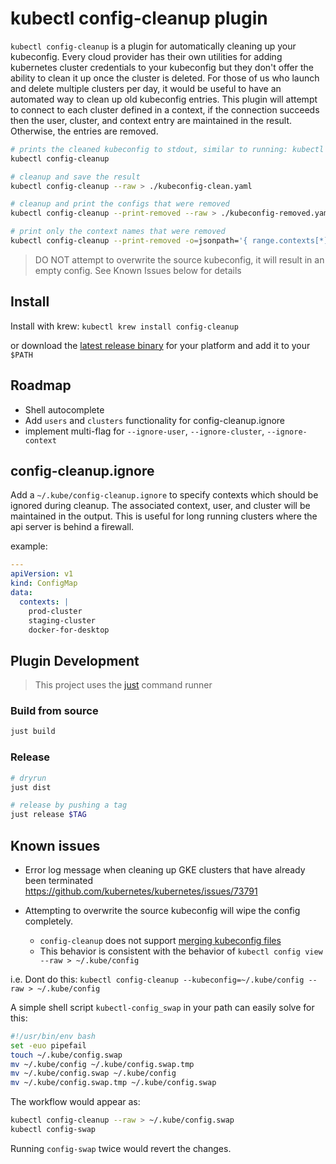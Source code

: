 # kubectl config-cleanup plugin #

`kubectl config-cleanup` is a plugin for automatically cleaning up your kubeconfig.
Every cloud provider has their own utilities for adding kubernetes cluster credentials
to your kubeconfig but they don't offer the ability to clean it up once the cluster is deleted.
For those of us who launch and delete multiple clusters per day, it would be useful to have
an automated way to clean up old kubeconfig entries. This plugin will attempt to
connect to each cluster defined in a context, if the connection succeeds then the user,
cluster, and context entry are maintained in the result. Otherwise, the entries are removed.

```bash
# prints the cleaned kubeconfig to stdout, similar to running: kubectl config view
kubectl config-cleanup

# cleanup and save the result
kubectl config-cleanup --raw > ./kubeconfig-clean.yaml

# cleanup and print the configs that were removed
kubectl config-cleanup --print-removed --raw > ./kubeconfig-removed.yaml

# print only the context names that were removed
kubectl config-cleanup --print-removed -o=jsonpath='{ range.contexts[*] }{ .name }{"\n"}'
```

> DO NOT attempt to overwrite the source kubeconfig, it will result in an empty config.
See Known Issues below for details

## Install ##

Install with krew: `kubectl krew install config-cleanup`

or download the [latest release binary](https://github.com/B23admin/kubectl-config-cleanup/releases/latest)
for your platform and add it to your `$PATH`

## Roadmap ##

- Shell autocomplete
- Add `users` and `clusters` functionality for config-cleanup.ignore
- implement multi-flag for `--ignore-user`, `--ignore-cluster`, `--ignore-context`

## config-cleanup.ignore ##

Add a `~/.kube/config-cleanup.ignore` to specify contexts which should be ignored during cleanup.
The associated context, user, and cluster will be maintained in the output. This is useful for long
running clusters where the api server is behind a firewall.

example:

```yaml
---
apiVersion: v1
kind: ConfigMap
data:
  contexts: |
    prod-cluster
    staging-cluster
    docker-for-desktop
```

## Plugin Development ##

> This project uses the [just](https://github.com/casey/just) command runner

### Build from source ###

```bash
just build
```

### Release ###

```bash
# dryrun
just dist

# release by pushing a tag
just release $TAG
```

## Known issues ##

- Error log message when cleaning up GKE clusters that have already been terminated
https://github.com/kubernetes/kubernetes/issues/73791

- Attempting to overwrite the source kubeconfig will wipe the config completely.
  - `config-cleanup` does not support [merging kubeconfig files](https://kubernetes.io/docs/concepts/configuration/organize-cluster-access-kubeconfig/#the-kubeconfig-environment-variable)
  - This behavior is consistent with the behavior of `kubectl config view --raw > ~/.kube/config`

i.e. Dont do this: `kubectl config-cleanup --kubeconfig=~/.kube/config --raw > ~/.kube/config`

A simple shell script `kubectl-config_swap` in your path can easily solve for this:
```bash
#!/usr/bin/env bash
set -euo pipefail
touch ~/.kube/config.swap
mv ~/.kube/config ~/.kube/config.swap.tmp
mv ~/.kube/config.swap ~/.kube/config
mv ~/.kube/config.swap.tmp ~/.kube/config.swap
```

The workflow would appear as:

```bash
kubectl config-cleanup --raw > ~/.kube/config.swap
kubectl config-swap
```

Running `config-swap` twice would revert the changes.
